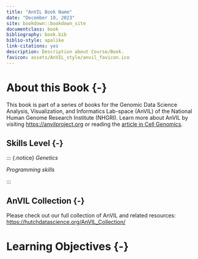 ```yaml
---
title: "AnVIL Book Name"
date: "December 18, 2023"
site: bookdown::bookdown_site
documentclass: book
bibliography: book.bib
biblio-style: apalike
link-citations: yes
description: Description about Course/Book.
favicon: assets/AnVIL_style/anvil_favicon.ico
---
```



# About this Book {-}

This book is part of a series of books for the Genomic Data Science Analysis, Visualization, and Informatics Lab-space (AnVIL) of the National Human Genome Research Institute (NHGRI). Learn more about AnVIL by visiting https://anvilproject.org or reading the [article in Cell Genomics](https://www.sciencedirect.com/science/article/pii/S2666979X21001063).

## Skills Level {-} 

::: {.notice}
_Genetics_
<!-- **Novice**: no genetics knowledge needed -->

_Programming skills_
<!-- **Novice**: no programming experience needed -->
:::

## AnVIL Collection {-}

Please check out our full collection of AnVIL and related resources: https://hutchdatascience.org/AnVIL_Collection/

# Learning Objectives {-}

<!-- Learning objectives for this activity come from the [Genetics Core Competencies](https://genetics-gsa.org/education/genetics-learning-framework/): -->

<!-- - Objective 1 -->
<!-- - Objective 2 -->
<!-- - Objective 3 -->

<!-- Please also see the Bioinformatics core competencies for undergraduate life sciences education from NIBLSE: https://journals.plos.org/plosone/article/figure?id=10.1371/journal.pone.0196878.t002 -->
